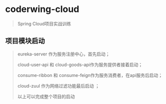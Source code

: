 # coderwing-cloud

> Spring Cloud项目实战训练

## 项目模块启动
> eureka-server 作为服务注册中心，首先启动；
>
> cloud-user-api 和 cloud-goods-api作为服务提供者接着启动；
>
> consume-ribbon 和 consume-feign作为服务消费者，在api服务后启动；
>
> cloud-zuul 作为网络过滤功能最后启动 ；
>
> 以上可以完成整个项目的启动


